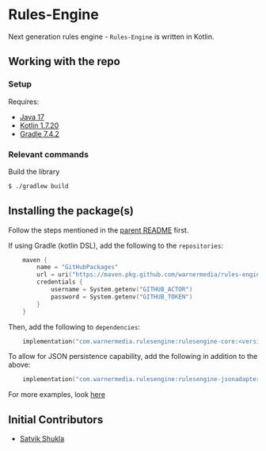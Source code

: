 # Rules-Engine

Next generation rules engine - `Rules-Engine` is written in Kotlin.

## Working with the repo

### Setup

Requires:
- [Java 17](https://www.oracle.com/java/technologies/javase/jdk17-archive-downloads.html)
- [Kotlin 1.7.20](https://kotlinlang.org/docs/command-line.html)
- [Gradle 7.4.2](https://gradle.org/install/)

### Relevant commands

Build the library

```bash
$ ./gradlew build
```

## Installing the package(s)

Follow the steps mentioned in the [parent README](https://github.com/WarnerMedia/Rules-Engine#using-the-implementations)
first. 

If using Gradle (kotlin DSL), add the following to the `repositories`:

```kts
    maven {
        name = "GitHubPackages"
        url = uri("https://maven.pkg.github.com/warnermedia/rules-engine")
        credentials {
            username = System.getenv("GITHUB_ACTOR")
            password = System.getenv("GITHUB_TOKEN")
        }
    }
```

Then, add the following to `dependencies`:

```kotlin
    implementation("com.warnermedia.rulesengine:rulesengine-core:<version>")
```

To allow for JSON persistence capability, add the following in addition to the above:

```kotlin
    implementation("com.warnermedia.rulesengine:rulesengine-jsonadapter:<version>")
```

For more examples, look [here](https://github.com/WarnerMedia/Rules-Engine/tree/main/kotlin/docs/examples)

## Initial Contributors

- [Satvik Shukla](https://github.com/satvik-s)
